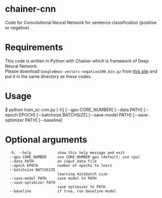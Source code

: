 # chainer-cnn
Code for Convolutional Neural Network for sentence classification (positive or negative) .  

# Requirements
This code is written in Python with Chainer which is framework of Deep Neural Network.  
Please download `GoogleNews-vectors-negative300.bin.gz` from [this site](https://code.google.com/archive/p/word2vec/) and put it in the same directory as these codes.  

# Usage
  $ python train_sc-cnn.py [-h] [--gpu CORE_NUMBER] [--data PATH] [--epoch EPOCH] [--batchsize BATCHSIZE] [--save-model PATH] [--save-optimizer PATH] [--baseline]


# Optional arguments
```
  -h, --help            show this help message and exit   
  --gpu CORE_NUMBER     use CORE_NUMBER gpu (default: use cpu)  
  --data PATH           an input data file  
  --epoch EPOCH         number of epochs to learn
  --batchsize BATCHSIZE
                        learning minibatch size
  --save-model PATH     save model to PATH
  --save-optimizer PATH
                        save optimizer to PATH
  --baseline            if true, run baseline model
```
